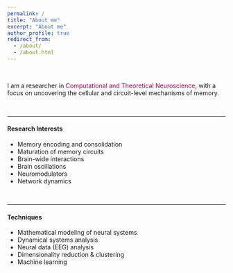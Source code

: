 ```yaml
---
permalink: /
title: "About me"
excerpt: "About me"
author_profile: true
redirect_from: 
  - /about/
  - /about.html
---
```


<br>

I am a researcher in  <font style="color: rgb(153,0,76)">Computational and Theoretical Neuroscience</font>, with a focus on uncovering the cellular and circuit-level mechanisms of memory. 

<br>

---

#### Research Interests 
- Memory encoding and consolidation
- Maturation of memory circuits
- Brain-wide interactions
- Brain oscillations
- Neuromodulators
- Network dynamics

<br>

---

#### Techniques
- Mathematical modeling of neural systems  
- Dynamical systems analysis  
- Neural data (EEG) analysis  
- Dimensionality reduction & clustering  
- Machine learning  
 
  
